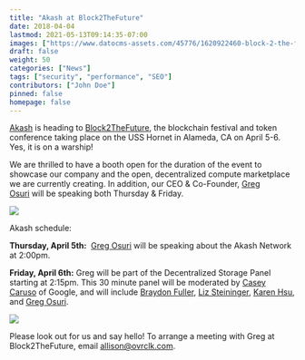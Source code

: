 ```yaml
---
title: "Akash at Block2TheFuture"
date: 2018-04-04
lastmod: 2021-05-13T09:14:35-07:00
images: ["https://www.datocms-assets.com/45776/1620922460-block-2-the-future.jpg"]
draft: false
weight: 50
categories: ["News"]
tags: ["security", "performance", "SEO"]
contributors: ["John Doe"]
pinned: false
homepage: false
---
```

[Akash](https://akash.network/) is heading to [Block2TheFuture](https://www.block2thefuture.com/), the blockchain festival and token conference taking place on the USS Hornet in Alameda, CA on April 5-6.  Yes, it is on a warship!

We are thrilled to have a booth open for the duration of the event to showcase our company and the open, decentralized compute marketplace we are currently creating. In addition, our CEO & Co-Founder, [Greg Osuri](https://www.block2thefuture.com/speaker/greg-osuri/147) will be speaking both Thursday & Friday.

![](https://www.datocms-assets.com/45776/1620922421-logo.png)

Akash schedule:

**Thursday, April 5th:**  [Greg Osuri](https://www.block2thefuture.com/speaker/greg-osuri/147) will be speaking about the Akash Network at 2:00pm.

**Friday, April 6th:** Greg will be part of the Decentralized Storage Panel starting at 2:15pm. This 30 minute panel will be moderated by [Casey Caruso](https://www.block2thefuture.com/speaker/casey-caruso/153) of Google, and will include [Braydon Fuller](https://www.block2thefuture.com/speaker/braydon-fuller/126), [Liz Steininger](https://www.block2thefuture.com/speaker/liz-steininger/45), [Karen Hsu](https://www.block2thefuture.com/speaker/karen-hsu/42), and [Greg Osuri](https://www.block2thefuture.com/speaker/greg-osuri/147).

![](https://www.datocms-assets.com/45776/1620922431-ismailbrochurefold01-1.jpg)

Please look out for us and say hello! To arrange a meeting with Greg at Block2TheFuture, email allison@ovrclk.com.